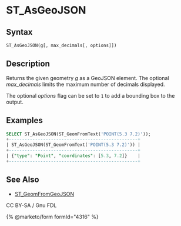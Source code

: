 # ST\_AsGeoJSON

## Syntax

```sql
ST_AsGeoJSON(g[, max_decimals[, options]])
```

## Description

Returns the given geometry _g_ as a GeoJSON element. The optional _max\_decimals_ limits the maximum number of decimals displayed.

The optional _options_ flag can be set to `1` to add a bounding box to the output.

## Examples

```sql
SELECT ST_AsGeoJSON(ST_GeomFromText('POINT(5.3 7.2)'));
+-------------------------------------------------+
| ST_AsGeoJSON(ST_GeomFromText('POINT(5.3 7.2)')) |
+-------------------------------------------------+
| {"type": "Point", "coordinates": [5.3, 7.2]}    |
+-------------------------------------------------+
```

## See Also

* [ST\_GeomFromGeoJSON](st_geomfromgeojson.md)

CC BY-SA / Gnu FDL

{% @marketo/form formId="4316" %}
